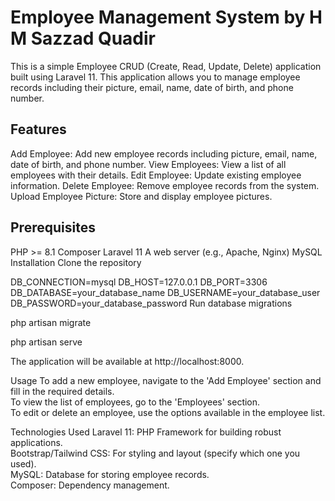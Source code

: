 <h1>Employee Management System by H M Sazzad Quadir</h1>

This is a simple Employee CRUD (Create, Read, Update, Delete) application built using Laravel 11. This application allows you to manage employee records including their picture, email, name, date of birth, and phone number.

<h2>Features</h2>
Add Employee: Add new employee records including picture, email, name, date of birth, and phone number.
View Employees: View a list of all employees with their details.
Edit Employee: Update existing employee information.
Delete Employee: Remove employee records from the system.
Upload Employee Picture: Store and display employee pictures.

<h2>Prerequisites</h2>
PHP >= 8.1
Composer
Laravel 11
A web server (e.g., Apache, Nginx)
MySQL
Installation
Clone the repository


DB_CONNECTION=mysql
DB_HOST=127.0.0.1
DB_PORT=3306
DB_DATABASE=your_database_name
DB_USERNAME=your_database_user
DB_PASSWORD=your_database_password
Run database migrations

php artisan migrate

php artisan serve

The application will be available at http://localhost:8000.

Usage
To add a new employee, navigate to the 'Add Employee' section and fill in the required details.
<br>
To view the list of employees, go to the 'Employees' section.
<br>
To edit or delete an employee, use the options available in the employee list.

Technologies Used
Laravel 11: PHP Framework for building robust applications.
<br>
Bootstrap/Tailwind CSS: For styling and layout (specify which one you used).
<br>
MySQL: Database for storing employee records.
<br>
Composer: Dependency management.
